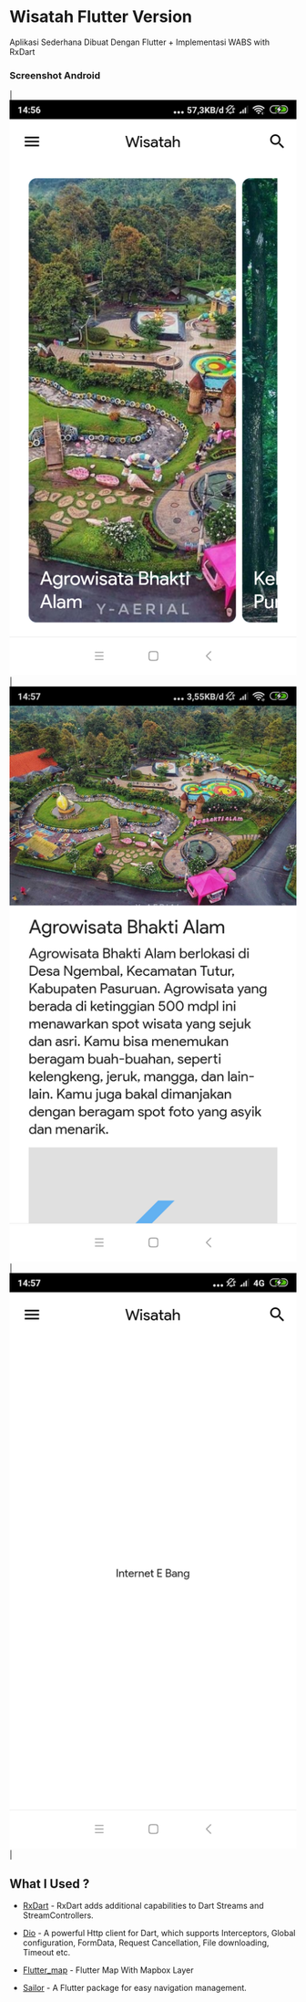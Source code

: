# Wisatah Flutter Version

Aplikasi Sederhana Dibuat Dengan Flutter + Implementasi WABS with RxDart

### Screenshot Android ###

| ![Home](https://raw.githubusercontent.com/4RSIM3R/wisatah_flutter/master/preview/81254165_1499177783575868_154374688124960768_n.png) | ![Detail](https://raw.githubusercontent.com/4RSIM3R/wisatah_flutter/master/preview/81041608_508478209775552_3387810911061278720_n.png) | ![No Internet ? ](https://raw.githubusercontent.com/4RSIM3R/wisatah_flutter/master/preview/82237810_621018245319283_6073236455516274688_n.png) | 

## What I Used ? 

* [RxDart](https://pub.dev/packages/rxdart) - RxDart adds additional capabilities to Dart Streams and StreamControllers.

* [Dio](https://pub.dev/packages/dio) - A powerful Http client for Dart, which supports Interceptors, Global configuration, FormData, Request Cancellation, File downloading, Timeout etc.

* [Flutter_map](https://pub.dev/packages/flutter_map) - Flutter Map With Mapbox Layer

* [Sailor](https://pub.dev/packages/sailor) - A Flutter package for easy navigation management.
